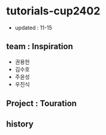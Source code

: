 # tutorials-cup2402
- updated : 11-15

## team : Inspiration
- 권용헌
- 김수호
- 주윤성
- 우진식

## Project : Touration

## history